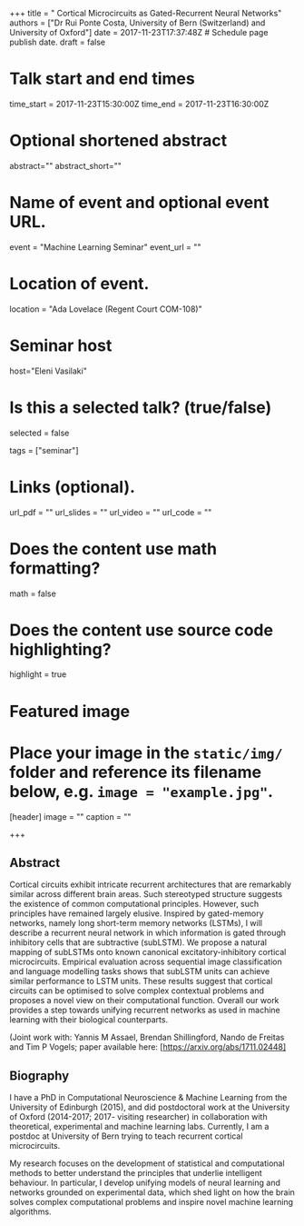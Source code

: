 +++
title = " Cortical Microcircuits as Gated-Recurrent Neural Networks"
authors = ["Dr Rui Ponte Costa, University of Bern (Switzerland) and University of Oxford"]
date = 2017-11-23T17:37:48Z  # Schedule page publish date.
draft = false

# Talk start and end times
time_start = 2017-11-23T15:30:00Z
time_end = 2017-11-23T16:30:00Z

# Optional shortened abstract
abstract=""
abstract_short=""

# Name of event and optional event URL.
event = "Machine Learning Seminar"
event_url = ""

# Location of event.
location = "Ada Lovelace (Regent Court COM-108)"

# Seminar host
host="Eleni Vasilaki"

# Is this a selected talk? (true/false)
selected = false

tags = ["seminar"]

# Links (optional).
url_pdf = ""
url_slides = ""
url_video = ""
url_code = ""

# Does the content use math formatting?
math = false

# Does the content use source code highlighting?
highlight = true

# Featured image
# Place your image in the `static/img/` folder and reference its filename below, e.g. `image = "example.jpg"`.
[header]
image = ""
caption = ""

+++

## Abstract

Cortical circuits exhibit intricate recurrent architectures that are remarkably similar across different brain areas. Such stereotyped structure suggests the existence of common computational principles. However, such principles have remained largely elusive. Inspired by gated-memory networks, namely long short-term memory networks (LSTMs), I will describe a recurrent neural network in which information is gated through inhibitory cells that are subtractive (subLSTM). We propose a natural mapping of subLSTMs onto known canonical excitatory-inhibitory cortical microcircuits. Empirical evaluation across sequential image classification and language modelling tasks shows that subLSTM units can achieve similar performance to LSTM units. These results suggest that cortical circuits can be optimised to solve complex contextual problems and proposes a novel view on their computational function. Overall our work provides a step towards unifying recurrent networks as used in machine learning with their biological counterparts.

(Joint work with: Yannis M Assael, Brendan Shillingford, Nando de Freitas and Tim P Vogels; paper available here: [https://arxiv.org/abs/1711.02448]

## Biography

I have a PhD in Computational Neuroscience & Machine Learning from the University of Edinburgh (2015), and did postdoctoral work at the University of Oxford (2014-2017; 2017- visiting researcher) in collaboration with theoretical, experimental and machine learning labs. Currently, I am a postdoc at University of Bern trying to teach recurrent cortical microcircuits.

My research focuses on the development of statistical and computational methods to better understand the principles that underlie intelligent behaviour. In particular, I develop unifying models of neural learning and networks grounded on experimental data, which shed light on how the brain solves complex computational problems and inspire novel machine learning algorithms.
